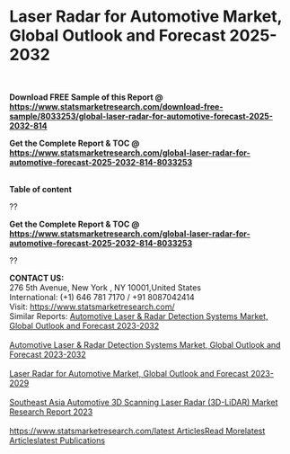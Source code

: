 <h1>Laser Radar for Automotive Market, Global Outlook and Forecast 2025-2032</h1><br/><p><strong>Download FREE Sample of this Report @ <a href="https://www.statsmarketresearch.com/download-free-sample/8033253/global-laser-radar-for-automotive-forecast-2025-2032-814">https://www.statsmarketresearch.com/download-free-sample/8033253/global-laser-radar-for-automotive-forecast-2025-2032-814</a></strong></p>

<div><b>Get the Complete Report & TOC @ <a href="https://www.statsmarketresearch.com/global-laser-radar-for-automotive-forecast-2025-2032-814-8033253">https://www.statsmarketresearch.com/global-laser-radar-for-automotive-forecast-2025-2032-814-8033253</a></b></div>

<p><br />
<b>Table of content</b></p>

<p>??</p>

<div><b>Get the Complete Report & TOC @ <a href="https://www.statsmarketresearch.com/global-laser-radar-for-automotive-forecast-2025-2032-814-8033253">https://www.statsmarketresearch.com/global-laser-radar-for-automotive-forecast-2025-2032-814-8033253</a></b></div>

<p>??</p>

<p><b>CONTACT US:</b><br />
276 5th Avenue, New York , NY 10001,United States<br />
International: (+1) 646 781 7170 / +91 8087042414<br />
Visit: <a href="https://www.statsmarketresearch.com/">https://www.statsmarketresearch.com/</a><br />
Similar Reports: <a href="https://www.statsmarketresearch.com/global-laser-radar-for-automotive-forecast-2025-2032-814-8033253">Automotive Laser & Radar Detection Systems Market, Global Outlook and Forecast 2023-2032</a><br />
<br />
<a href="https://www.statsmarketresearch.com/global-laser-radar-for-automotive-forecast-2025-2032-814-8033253">Automotive Laser & Radar Detection Systems Market, Global Outlook and Forecast 2023-2032</a><br />
<br />
<a href="https://www.statsmarketresearch.com/global-laser-radar-for-automotive-forecast-2025-2032-814-8033253">Laser Radar for Automotive Market, Global Outlook and Forecast 2023-2029</a><br />
<br />
<a href="https://www.statsmarketresearch.com/global-laser-radar-for-automotive-forecast-2025-2032-814-8033253">Southeast Asia Automotive 3D Scanning Laser Radar (3D-LiDAR) Market Research Report 2023</a><br />
<br />
<a href="https://gyeongbokgung.com">https://www.statsmarketresearch.com/</a><a href="https://hallyeomaritime.com">latest Articles</a><a href="https://jingwansa.com">Read More</a><a href="https://nguoiviet.jp/">latest Articles</a><a href="https://www.intelmarketresearch.com/">latest Publications</a></p>

